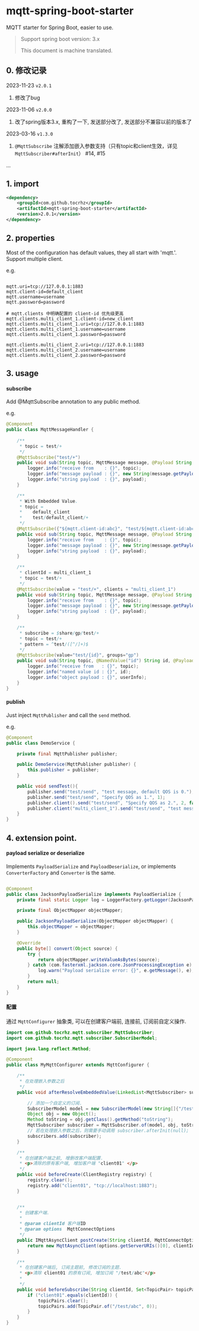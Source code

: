 # mqtt-spring-boot-starter

MQTT starter for Spring Boot, easier to use.

> Support spring boot version: 3.x
>
> This document is machine translated.

## 0. 修改记录
2023-11-23 `v2.0.1`
1. 修改了bug 


2023-11-06 `v2.0.0`
1. 改了spring版本3.x, 重构了一下, 发送部分改了, 发送部分不兼容以前的版本了


2023-03-16 `v1.3.0`
1. `@MqttSubscribe` 注解添加嵌入参数支持（只有topic和client生效，详见`MqttSubscriber#afterInit`） #14, #15

...

## 1. import

```xml
<dependency>
    <groupId>com.github.tocrhz</groupId>
    <artifactId>mqtt-spring-boot-starter</artifactId>
    <version>2.0.1</version>
</dependency>
```

## 2. properties

Most of the configuration has default values, they all start with 'mqtt.'.
Support multiple client.

e.g.

```properties

mqtt.uri=tcp://127.0.0.1:1883
mqtt.client-id=default_client
mqtt.username=username
mqtt.password=password

# mqtt.clients 中明确配置的 client-id 优先级更高
mqtt.clients.multi_client_1.client-id=new_client
mqtt.clients.multi_client_1.uri=tcp://127.0.0.1:1883
mqtt.clients.multi_client_1.username=username
mqtt.clients.multi_client_1.password=password

mqtt.clients.multi_client_2.uri=tcp://127.0.0.1:1883
mqtt.clients.multi_client_2.username=username
mqtt.clients.multi_client_2.password=password

```

## 3. usage

#### subscribe

Add @MqttSubscribe annotation to any public method.

e.g.

```java
@Component
public class MqttMessageHandler {
    
    /**
     * topic = test/+
     */
    @MqttSubscribe("test/+")
    public void sub(String topic, MqttMessage message, @Payload String payload) {
        logger.info("receive from    : {}", topic);
        logger.info("message payload : {}", new String(message.getPayload(), StandardCharsets.UTF_8));
        logger.info("string payload  : {}", payload);
    }

    /**
     * With Embedded Value.
     * topic = 
     *    default_client
     *    test/default_client/+
     */
    @MqttSubscribe({"${mqtt.client-id:abc}", "test/${mqtt.client-id:abc}/+"})
    public void sub(String topic, MqttMessage message, @Payload String payload) {
        logger.info("receive from    : {}", topic);
        logger.info("message payload : {}", new String(message.getPayload(), StandardCharsets.UTF_8));
        logger.info("string payload  : {}", payload);
    }

    /**
     * clientId = multi_client_1
     * topic = test/+
     */
    @MqttSubscribe(value = "test/+", clients = "multi_client_1")
    public void sub(String topic, MqttMessage message, @Payload String payload) {
        logger.info("receive from    : {}", topic);
        logger.info("message payload : {}", new String(message.getPayload(), StandardCharsets.UTF_8));
        logger.info("string payload  : {}", payload);
    }

    /**
     * subscribe = $share/gp/test/+
     * topic = test/+
     * pattern = ^test/([^/]+)$
     */
    @MqttSubscribe(value="test/{id}", groups="gp")
    public void sub(String topic, @NamedValue("id") String id, @Payload UserInfo userInfo) {
        logger.info("receive from   : {}", topic);
        logger.info("named value id : {}", id);
        logger.info("object payload : {}", userInfo);
    }
}
```

#### publish

Just inject `MqttPublisher` and call the `send` method.

e.g.

```java
@Component
public class DemoService {

    private final MqttPublisher publisher;

    public DemoService(MqttPublisher publisher) {
        this.publisher = publisher;
    }

    public void sendTest(){
        publisher.send("test/send", "test message, default QOS is 0.");
        publisher.send("test/send", "Specify QOS as 1.", 1);
        publisher.client().send("test/send", "Specify QOS as 2.", 2, false);
        publisher.client("multi_client_1").send("test/send", "test message, default QOS is 0.");
    }
}
```

## 4. extension point.

#### payload serialize or deserialize

Implements `PayloadSerialize` and `PayloadDeserialize`, or implements `ConverterFactory` and `Converter` is the same.


```java

@Component
public class JacksonPayloadSerialize implements PayloadSerialize {
    private final static Logger log = LoggerFactory.getLogger(JacksonPayloadDeserialize.class);

    private final ObjectMapper objectMapper;

    public JacksonPayloadSerialize(ObjectMapper objectMapper) {
        this.objectMapper = objectMapper;
    }

    @Override
    public byte[] convert(Object source) {
        try {
            return objectMapper.writeValueAsBytes(source);
        } catch (com.fasterxml.jackson.core.JsonProcessingException e) {
            log.warn("Payload serialize error: {}", e.getMessage(), e);
        }
        return null;
    }
}

```

#### 配置

通过 `MqttConfigurer` 抽象类, 可以在创建客户端前, 连接前, 订阅前自定义操作.

```java
import com.github.tocrhz.mqtt.subscriber.MqttSubscriber;
import com.github.tocrhz.mqtt.subscriber.SubscriberModel;

import java.lang.reflect.Method;

@Component
public class MyMqttConfigurer extends MqttConfigurer {

    /**
     * 在处理嵌入参数之后
     */
    public void afterResolveEmbeddedValue(LinkedList<MqttSubscriber> subscribers) {

        // 添加一个自定义的订阅.
        SubscriberModel model = new SubscriberModel(new String[]{"/test/abc"}, new int[]{0}, null, null, null);
        Object obj = new Object();
        Method toString = obj.getClass().getMethod("toString");
        MqttSubscriber subscriber = MqttSubscriber.of(model, obj, toString);
        // 若在处理嵌入参数之后，则需要手动调用 subscriber.afterInit(null);
        subscribers.add(subscriber);
    }

    /**
     * 在创建客户端之前, 增删改客户端配置.
     * <p>清除的原有客户端, 增加客户端 "client01" </p>
     */
    public void beforeCreate(ClientRegistry registry) {
        registry.clear();
        registry.add("client01", "tcp://localhost:1883");
    }


    /**
     * 创建客户端.
     *
     * @param clientId 客户端ID
     * @param options  MqttConnectOptions
     */
    public IMqttAsyncClient postCreate(String clientId, MqttConnectOptions options)  {
        return new MqttAsyncClient(options.getServerURIs()[0], clientId, new MemoryPersistence());
    }

    /**
     * 在创建客户端后, 订阅主题前, 修改订阅的主题.
     * <p>清除 client01 的原有订阅, 增加订阅 "/test/abc"</p>
     *
     */
    public void beforeSubscribe(String clientId, Set<TopicPair> topicPairs) {
        if ("client01".equals(clientId)) {
            topicPairs.clear();
            topicPairs.add(TopicPair.of("/test/abc", 0));
        }
    }
}
```



